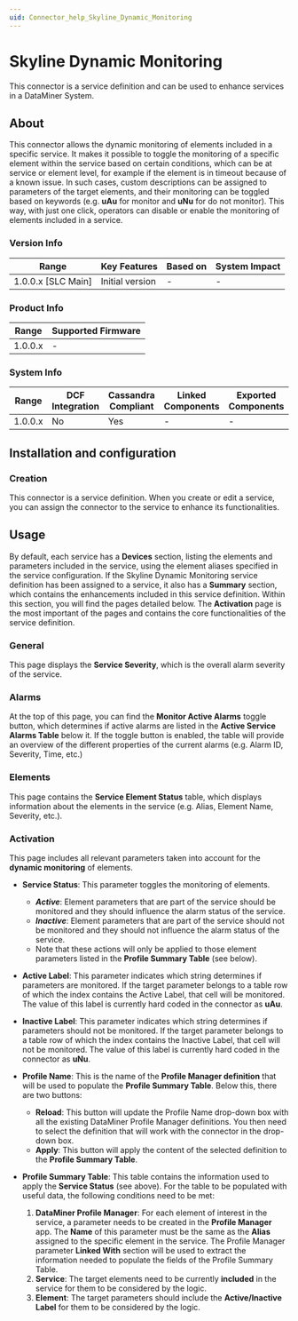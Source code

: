 ```yaml
---
uid: Connector_help_Skyline_Dynamic_Monitoring
---
```


# Skyline Dynamic Monitoring

This connector is a service definition and can be used to enhance services in a DataMiner System.

## About

This connector allows the dynamic monitoring of elements included in a specific service. It makes it possible to toggle the monitoring of a specific element within the service based on certain conditions, which can be at service or element level, for example if the element is in timeout because of a known issue. In such cases, custom descriptions can be assigned to parameters of the target elements, and their monitoring can be toggled based on keywords (e.g. **uAu** for monitor and **uNu** for do not monitor). This way, with just one click, operators can disable or enable the monitoring of elements included in a service.

### Version Info

| Range                | Key Features     | Based on     | System Impact     |
|----------------------|------------------|--------------|-------------------|
| 1.0.0.x [SLC Main]   | Initial version  | -            | -                 |

### Product Info

| Range     | Supported Firmware     |
|-----------|------------------------|
| 1.0.0.x   | -                      |

### System Info

| Range     | DCF Integration     | Cassandra Compliant     | Linked Components     | Exported Components     |
|-----------|---------------------|-------------------------|-----------------------|-------------------------|
| 1.0.0.x   | No                  | Yes                     | -                     | -                       |

## Installation and configuration

### Creation

This connector is a service definition. When you create or edit a service, you can assign the connector to the service to enhance its functionalities.

## Usage

By default, each service has a **Devices** section, listing the elements and parameters included in the service, using the element aliases specified in the service configuration. If the Skyline Dynamic Monitoring service definition has been assigned to a service, it also has a **Summary** section, which contains the enhancements included in this service definition. Within this section, you will find the pages detailed below. The **Activation** page is the most important of the pages and contains the core functionalities of the service definition.

### General

This page displays the **Service Severity**, which is the overall alarm severity of the service.

### Alarms

At the top of this page, you can find the **Monitor Active Alarms** toggle button, which determines if active alarms are listed in the **Active Service Alarms Table** below it. If the toggle button is enabled, the table will provide an overview of the different properties of the current alarms (e.g. Alarm ID, Severity, Time, etc.)

### Elements

This page contains the **Service Element Status** table, which displays information about the elements in the service (e.g. Alias, Element Name, Severity, etc.).

### Activation

This page includes all relevant parameters taken into account for the **dynamic monitoring** of elements.

- **Service Status**: This parameter toggles the monitoring of elements.

  - ***Active***: Element parameters that are part of the service should be monitored and they should influence the alarm status of the service.
  - ***Inactive***: Element parameters that are part of the service should not be monitored and they should not influence the alarm status of the service.
  - Note that these actions will only be applied to those element parameters listed in the **Profile Summary Table** (see below).

- **Active Label**: This parameter indicates which string determines if parameters are monitored. If the target parameter belongs to a table row of which the index contains the Active Label, that cell will be monitored. The value of this label is currently hard coded in the connector as **uAu**.

- **Inactive Label**: This parameter indicates which string determines if parameters should not be monitored. If the target parameter belongs to a table row of which the index contains the Inactive Label, that cell will not be monitored. The value of this label is currently hard coded in the connector as **uNu**.

- **Profile Name**: This is the name of the **Profile Manager definition** that will be used to populate the **Profile Summary Table**. Below this, there are two buttons:

  - **Reload**: This button will update the Profile Name drop-down box with all the existing DataMiner Profile Manager definitions. You then need to select the definition that will work with the connector in the drop-down box.
  - **Apply**: This button will apply the content of the selected definition to the **Profile Summary Table**.

- **Profile Summary Table**: This table contains the information used to apply the **Service Status** (see above). For the table to be populated with useful data, the following conditions need to be met:

  1. **DataMiner Profile Manager**: For each element of interest in the service, a parameter needs to be created in the **Profile Manager** app. The **Name** of this parameter must be the same as the **Alias** assigned to the specific element in the service. The Profile Manager parameter **Linked With** section will be used to extract the information needed to populate the fields of the Profile Summary Table.
  1. **Service**: The target elements need to be currently **included** in the service for them to be considered by the logic.
  1. **Element**: The target parameters should include the **Active/Inactive Label** for them to be considered by the logic.
